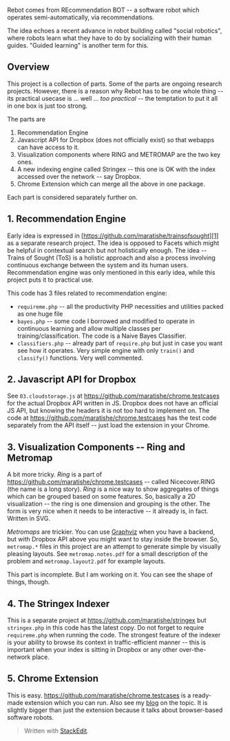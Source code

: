 Rebot comes from REcommendation BOT -- a software robot which operates semi-automatically, via recommendations. 

The idea echoes a recent advance in robot building called "social robotics", where robots learn what they have to do by socializing with their human guides.  "Guided learning" is another term for this. 


## Overview 

This project is a collection of parts. Some of the parts are ongoing research projects.  However, there is a reason why Rebot has to be one whole thing -- its practical usecase is ... well ... *too practical* -- the temptation to put it all in one box is just too strong.  

The parts are
 1. Recommendation Engine
 2. Javascript API for Dropbox (does not officially exist) so that webapps can have access to it. 
 3. Visualization components where RING and METROMAP are the two key ones.
 4. A new indexing engine called Stringex -- this one is OK with the index accessed over the network -- say Dropbox.
 5. Chrome Extension which can merge all the above in one package. 
    

Each part is considered separately further on. 

## 1. Recommendation Engine

Early idea is expressed in [https://github.com/maratishe/trainsofsought][1] as a separate research project. The idea is opposed to Facets which might be helpful in contextual search but not holistically enough.  The idea -- Trains of Sought (ToS) is a holistic approach and also a process involving continuous exchange between the system and its human users.  Recommendation engine was only mentioned in this early idea, while this project puts it to practical use. 

This code has 3 files related to recommendation engine:

 - `requireme.php`  -- all the productivity PHP necessities and utilities packed as one huge file
 - `bayes.php`  -- some code I borrowed and modified to operate in continuous learning and allow multiple classes per training/classification. The code is a Naive Bayes Classifier. 
 - `classifiers.php`   -- already part of `require.php` but just in case you want see how it operates.  Very simple engine with only `train()` and `classify()` functions.  Very well commented. 

## 2. Javascript API for Dropbox 

See `03.cloudstorage.js` at https://github.com/maratishe/chrome.testcases for the actual Dropbox API written in JS.  Dropbox does not have an official JS API, but knowing the headers it is not too hard to implement on.  The code at https://github.com/maratishe/chrome.testcases has the test code separately from the API itself -- just load the extension in your Chrome. 

## 3. Visualization Components -- Ring and Metromap

A bit more tricky.  *Ring* is a part of https://github.com/maratishe/chrome.testcases -- called Nicecover.RING (the name is a long story).  *Ring* is a nice way to show aggregates of things which can be grouped based on some features.  So, basically a 2D visualization -- the ring is one dimension and grouping is the other. The form is very nice when it needs to be interactive -- it already is, in fact.  Written in SVG. 

*Metromaps* are trickier.  You can use [Graphviz][2] when you have a backend, but with Dropbox API above you might want to stay inside the browser.  So, `metromap.*` files in this project are an attempt to generate simple by visually pleasing layouts.  See `metromap.notes.pdf` for a small description of the problem and `metromap.layout2.pdf` for example layouts. 

This part is incomplete. But I am working on it. You can see the shape of things, though. 


## 4. The Stringex Indexer

This is a separate project at https://github.com/maratishe/stringex but `stringex.php` in this code has the latest copy.  Do not forget to require `requireme.php` when running the code.  The strongest feature of the indexer is your ability to browse its context in traffic-efficient manner -- this is important when your index is sitting in Dropbox or any other over-the-network place. 


## 5. Chrome Extension

This is easy.  https://github.com/maratishe/chrome.testcases is a ready-made extension which you can run.  Also see my [blog][3] on the topic.  It is slightly bigger than just the extension because it talks about browser-based software robots. 


 
> Written with [StackEdit](https://stackedit.io/).


  [1]: https://github.com/maratishe/trainsofsought
  [2]: http://www.graphviz.org/
  [3]: http://practicalclouds.blogspot.jp/2013/12/how-to-build-robot-in-browser.html